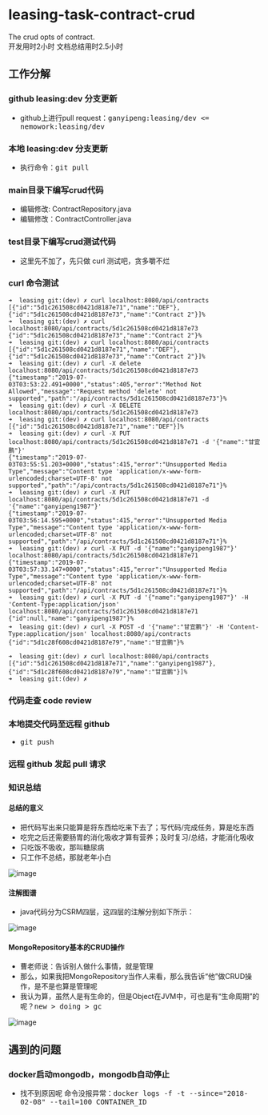 # leasing-task-contract-crud

The crud opts of contract.<br/>
开发用时2小时
文档总结用时2.5小时

## 工作分解

### github leasing:dev 分支更新
* github上进行pull request：<kbd>ganyipeng:leasing/dev <= nemowork:leasing/dev</kbd>

### 本地 leasing:dev 分支更新
* 执行命令：<kbd>git pull</kbd>

### main目录下编写crud代码
* 编辑修改: ContractRepository.java
* 编辑修改：ContractController.java

### test目录下编写crud测试代码
* 这里先不加了，先只做 curl 测试吧，贪多嚼不烂

### curl 命令测试
```
➜  leasing git:(dev) ✗ curl localhost:8080/api/contracts
[{"id":"5d1c261508cd0421d8187e71","name":"DEF"},{"id":"5d1c261508cd0421d8187e73","name":"Contract 2"}]%                                                    
➜  leasing git:(dev) ✗ curl localhost:8080/api/contracts/5d1c261508cd0421d8187e73
{"id":"5d1c261508cd0421d8187e73","name":"Contract 2"}%                                                                                                     
➜  leasing git:(dev) ✗ curl localhost:8080/api/contracts                         
[{"id":"5d1c261508cd0421d8187e71","name":"DEF"},{"id":"5d1c261508cd0421d8187e73","name":"Contract 2"}]%                                                    
➜  leasing git:(dev) ✗ curl -X delete localhost:8080/api/contracts/5d1c261508cd0421d8187e73
{"timestamp":"2019-07-03T03:53:22.491+0000","status":405,"error":"Method Not Allowed","message":"Request method 'delete' not supported","path":"/api/contracts/5d1c261508cd0421d8187e73"}%                                                                                                                            
➜  leasing git:(dev) ✗ curl -X DELETE localhost:8080/api/contracts/5d1c261508cd0421d8187e73
➜  leasing git:(dev) ✗ curl localhost:8080/api/contracts                                   
[{"id":"5d1c261508cd0421d8187e71","name":"DEF"}]%                                                                                                          
➜  leasing git:(dev) ✗ curl -X PUT localhost:8080/api/contracts/5d1c261508cd0421d8187e71 -d '{"name":"甘宜鹏"}'
{"timestamp":"2019-07-03T03:55:51.203+0000","status":415,"error":"Unsupported Media Type","message":"Content type 'application/x-www-form-urlencoded;charset=UTF-8' not supported","path":"/api/contracts/5d1c261508cd0421d8187e71"}%                                                                                 
➜  leasing git:(dev) ✗ curl -X PUT localhost:8080/api/contracts/5d1c261508cd0421d8187e71 -d '{"name":"ganyipeng1987"}'
{"timestamp":"2019-07-03T03:56:14.595+0000","status":415,"error":"Unsupported Media Type","message":"Content type 'application/x-www-form-urlencoded;charset=UTF-8' not supported","path":"/api/contracts/5d1c261508cd0421d8187e71"}%                                                                                 
➜  leasing git:(dev) ✗ curl -X PUT -d '{"name":"ganyipeng1987"}' localhost:8080/api/contracts/5d1c261508cd0421d8187e71
{"timestamp":"2019-07-03T03:57:33.147+0000","status":415,"error":"Unsupported Media Type","message":"Content type 'application/x-www-form-urlencoded;charset=UTF-8' not supported","path":"/api/contracts/5d1c261508cd0421d8187e71"}%                                                                                 
➜  leasing git:(dev) ✗ curl -X PUT -d '{"name":"ganyipeng1987"}' -H 'Content-Type:application/json' localhost:8080/api/contracts/5d1c261508cd0421d8187e71
{"id":null,"name":"ganyipeng1987"}%                                                                                                                        
➜  leasing git:(dev) ✗ curl -X POST -d '{"name":"甘宜鹏"}' -H 'Content-Type:application/json' localhost:8080/api/contracts   
{"id":"5d1c28f608cd0421d8187e79","name":"甘宜鹏"}%  

➜  leasing git:(dev) ✗ curl localhost:8080/api/contracts
[{"id":"5d1c261508cd0421d8187e71","name":"ganyipeng1987"},{"id":"5d1c28f608cd0421d8187e79","name":"甘宜鹏"}]% 
➜  leasing git:(dev) ✗ 
```

### 代码走查 code review

### 本地提交代码至远程 github

* <kbd>git push</kbd>

### 远程 github 发起 pull 请求

### 知识总结

#### 总结的意义

* 把代码写出来只能算是将东西给吃来下去了；写代码/完成任务，算是吃东西
* 吃完之后还需要肠胃的消化吸收才算有营养；及时复习/总结，才能消化吸收
* 只吃饭不吸收，那叫糖尿病
* 只工作不总结，那就老年小白

![image](http://www.plantuml.com/plantuml/svg/XP71IW91683lynJ3TlO5zY1Iz0HvKmyBJIQvix7E7Y828oAJKRUo0Wj2OY42knZhuYY-pFopwybNQ7642ZQQsmppVz_7JA71B9TvTXsn6giJ39D0pf_Lr9VJRjn_KPy27JWE8ouk7XAyxLLNiq6PwbioQaFlNOtVbbST-E2gvKiXe3rSpNZIv3BgGA-j7iDayPGCkMgAMDoLgOR-6kszmirO3y5Y7jy7Acm1Vu1RdlW1N0hm8zKFqR7bfeqrXsuYyId2s83pWRQQHQjnLADL0-ToUMpeGsqrzppRjjmJ0vsX7nYTii5qKyt5CXYPknRxfkWI7M3kEBJXsMHDoVIMjgek8RIIB-7rYaVNKapIbzJRIeO6POV-p_ghhK3eVlgTNm00)

#### 注解图谱

* java代码分为CSRM四层，这四层的注解分别如下所示：

![image](http://www.plantuml.com/plantuml/svg/bLB1IiD04BtlL-mF5Fz0jhOW5Ggb1UzhCsq3sspSdLHwLF0Yr5vQ1V5IYkZ5Q2aYeh-JRMx-WgbTiY7WmLFcpUvxy-PbcKQkC1eAKXDSQrgJ0Ief12ZRw80Q-LqWZG11zNWNQ1j2gNsKQcolDAK7WX17fPNAVawqtsslI7NbxudL22G25T13Adj5BydbEZsVcVLJ-hZy_hfBdczD_4PODK9vvYlm20GUtPAj1Cgmf92-lsncgrnXi_hSCpSVPZqdh0qQtSqjFer0OvE7eH_q2Ji4LxUaBe38rNKGW61XsOxo-uFoIcR-QYPnRcXd9fbUPFtSGeihFipHWVJ6sL2EWsEkV7uY89zJIivc_k_Oh4ydOEudoTMYc1fXzep-IIxyvIHUfB7Zc-k7PBeax8YFGEbEgBAiwXnvDV9yB2vKrhJlOyUW7aU-qoIiuL6xLavbMHKDnGy0)

#### MongoRepository基本的CRUD操作

* 曹老师说：告诉别人做什么事情，就是管理
* 那么，如果我把MongoRepository当作人来看，那么我告诉“他”做CRUD操作，是不是也算是管理呢
* 我认为算，虽然人是有生命的，但是Object在JVM中，可也是有“生命周期”的呢？<kbd>new > doing > gc</kbd>

![image](http://www.plantuml.com/plantuml/svg/SoWkIImgoStCIybDBE3IKl3DpqlF3qejo2_EBCalgkJIqb9mvj82aa_xvZ-VCX_4r8fNA4uiIzNmpKz9pL781P6Q87L1cEhIWEOwvkHeQ2BndIezKy0gNxIlUhfkrfETdIYIRfb5nIL-YRcf6i4bHPbvwK1Xg02g8Jw9gCfoe7omKq8XJbdI-tH21rJNqzOEcErGBVe--K1zcIcQC1LjlK_shtisPIVOOq_NJd-sRYjKwjcSXgSJ-h3wsWNJrq2fr99K35iSKlDIe04D0000)

## 遇到的问题

### docker启动mongodb，mongodb自动停止

* 找不到原因呢
命令没报异常：<kbd>docker logs -f -t --since="2018-02-08" --tail=100 CONTAINER_ID</kbd>
